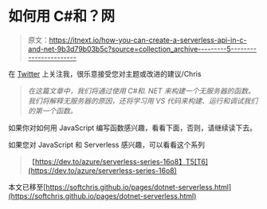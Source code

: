 # 如何用 C#和？网

> 原文：<https://itnext.io/how-you-can-create-a-serverless-api-in-c-and-net-9b3d79b03b5c?source=collection_archive---------5----------------------->

在 [Twitter](https://twitter.com/chris_noring) 上关注我，很乐意接受您对主题或改进的建议/Chris

> *在这篇文章中，我们将通过使用 C#和. NET 来构建一个无服务器的函数。我们将解释无服务器的原因，还将学习用 VS 代码来构建、运行和调试我们的第一个函数。*

如果你对如何用 JavaScript 编写函数感兴趣，看看下面，否则，请继续读下去。

如果您对 JavaScript 和 Serverless 感兴趣，可以看看这个系列

> 【https://dev.to/azure/serverless-series-16o8】T5[T6](https://dev.to/azure/serverless-series-16o8)

本文已移至[https://softchris.github.io/pages/dotnet-serverless.html](https://softchris.github.io/pages/dotnet-serverless.html)